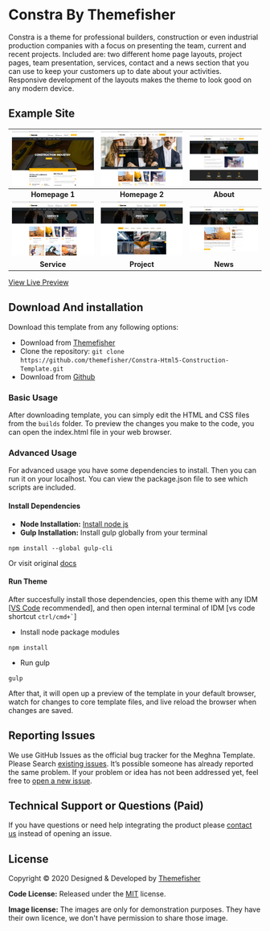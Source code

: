 # Constra By Themefisher
Constra is a theme for professional builders, construction or even industrial production companies with a focus on presenting the team, current and recent projects. Included are: two different home page layouts, project pages, team presentation, services, contact and a news section that you can use to keep your customers up to date about your activities. Responsive development of the layouts makes the theme to look good on any modern device.


<!-- demo -->
## Example Site
| [![](screenshots/homepage-1.png)](https://demo.themefisher.com/constra/index.html) | [![](screenshots/homepage-2.png)](https://demo.themefisher.com/constra/index-2.html) | [![](screenshots/about.png)](https://demo.themefisher.com/constra/about.html) |
|:---:|:---:|:---:|
| **Homepage 1**  | **Homepage 2**  | **About**  |
| [![](screenshots/service.png)](https://demo.themefisher.com/constra/services.html) | [![](screenshots/project.png)](https://demo.themefisher.com/constra/projects.html) | [![](screenshots/news.png)](https://demo.themefisher.com/constra/news-right-sidebar.html) |
| **Service** | **Project** | **News** |

[View Live Preview](https://demo.themefisher.com/constra/index.html)


<!-- download -->
## Download And installation
Download this template from any following options:

* Download from [Themefisher](https://themefisher.com/products/constra-construction-template/)
* Clone the repository: `git clone https://github.com/themefisher/Constra-Html5-Construction-Template.git`
* Download from [Github](https://github.com/themefisher/Constra-Html5-Construction-Template/archive/master.zip)


<!-- installation -->
### Basic Usage
After downloading template, you can simply edit the HTML and CSS files from the `builds` folder. To preview the changes you make to the code, you can open the index.html file in your web browser.

### Advanced Usage
For advanced usage you have some dependencies to install. Then you can run it on your localhost. You can view the package.json file to see which scripts are included.

#### Install Dependencies
* **Node Installation:** [Install node js](https://nodejs.org/en/download/)
* **Gulp Installation:** Install gulp globally from your terminal 
```
npm install --global gulp-cli
```
Or visit original [docs](https://gulpjs.com/docs/en/getting-started/quick-start)

#### Run Theme
After succesfully install those dependencies, open this theme with any IDM [[VS Code](https://code.visualstudio.com/) recommended], and then open internal terminal of IDM [vs code shortcut <code>ctrl/cmd+\`</code>]

* Install node package modules
```
npm install
```
* Run gulp
```
gulp
```
After that, it will open up a preview of the template in your default browser, watch for changes to core template files, and live reload the browser when changes are saved.


<!-- reporting issue -->
## Reporting Issues
We use GitHub Issues as the official bug tracker for the Meghna Template. Please Search [existing issues](https://github.com/themefisher/Constra-Html5-Construction-Template/issues). It’s possible someone has already reported the same problem.
If your problem or idea has not been addressed yet, feel free to [open a new issue](https://github.com/themefisher/Constra-Html5-Construction-Template/issues).

<!-- support -->
## Technical Support or Questions (Paid)
If you have questions or need help integrating the product please [contact us](mailto:mehedi@themefisher.com) instead of opening an issue.

<!-- licence -->
## License
Copyright &copy; 2020 Designed & Developed by [Themefisher](https://themefisher.com)

**Code License:** Released under the [MIT](https://github.com/themefisher/Constra-Html5-Construction-Template/blob/master/LICENSE) license.

**Image license:** The images are only for demonstration purposes. They have their own licence, we don't have permission to share those image.